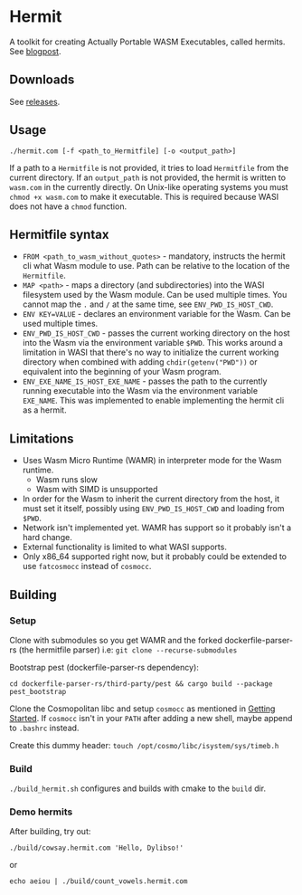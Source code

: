 # Hermit
A toolkit for creating Actually Portable WASM Executables, called hermits. See [blogpost](https://dylib.so).

## Downloads

See [releases]().

## Usage

`./hermit.com [-f <path_to_Hermitfile] [-o <output_path>]`

If a path to a `Hermitfile` is not provided, it tries to load `Hermitfile` from the current directory. If an `output_path` is not provided, the hermit is written to `wasm.com` in the currently directly. On Unix-like operating systems you must `chmod +x wasm.com` to make it executable. This is required because WASI does not have a `chmod` function.

## Hermitfile syntax

* `FROM <path_to_wasm_without_quotes>` - mandatory, instructs the hermit cli what Wasm module to use. Path can be relative to the location of the `Hermitfile`.
* `MAP <path>` - maps a directory (and subdirectories) into the WASI filesystem used by the Wasm module. Can be used multiple times. You cannot map the `.` and `/` at the same time, see `ENV_PWD_IS_HOST_CWD`.
* `ENV KEY=VALUE` - declares an environment variable for the Wasm. Can be used multiple times.
* `ENV_PWD_IS_HOST_CWD` - passes the current working directory on the host into the Wasm via the environment variable `$PWD`. This works around a limitation in WASI that there's no way to initialize the current working directory when combined with adding `chdir(getenv("PWD"))` or equivalent into the beginning of your Wasm program.
* `ENV_EXE_NAME_IS_HOST_EXE_NAME` - passes the path to the currently running executable into the Wasm via the environment variable `EXE_NAME`. This was implemented to enable implementing the hermit cli as a hermit.

## Limitations
* Uses Wasm Micro Runtime (WAMR) in interpreter mode for the Wasm runtime.
    * Wasm runs slow
    * Wasm with SIMD is unsupported
* In order for the Wasm to inherit the current directory from the host, it must set it itself, possibly using `ENV_PWD_IS_HOST_CWD` and loading from `$PWD`.
* Network isn't implemented yet. WAMR has support so it probably isn't a hard change.
* External functionality is limited to what WASI supports.
* Only x86_64 supported right now, but it probably could be extended to use `fatcosmocc` instead of `cosmocc`.

## Building

### Setup

Clone with submodules so you get WAMR and the forked dockerfile-parser-rs (the hermitfile parser) i.e: `git clone --recurse-submodules`

Bootstrap pest (dockerfile-parser-rs dependency):

`cd dockerfile-parser-rs/third-party/pest && cargo build --package pest_bootstrap`

Clone the Cosmopolitan libc and setup `cosmocc` as mentioned in [Getting Started](https://github.com/jart/cosmopolitan/#getting-started). If `cosmocc` isn't in your `PATH` after adding a new shell, maybe append to `.bashrc` instead.

Create this dummy header: `touch /opt/cosmo/libc/isystem/sys/timeb.h`

### Build

`./build_hermit.sh` configures and builds with cmake to the `build` dir.

### Demo hermits

After building, try out:

`./build/cowsay.hermit.com 'Hello, Dylibso!'`

or

`echo aeiou | ./build/count_vowels.hermit.com`
